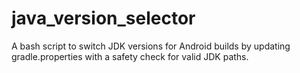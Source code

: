 # java_version_selector
A bash script to switch JDK versions for Android builds by updating gradle.properties with a safety check for valid JDK paths.
